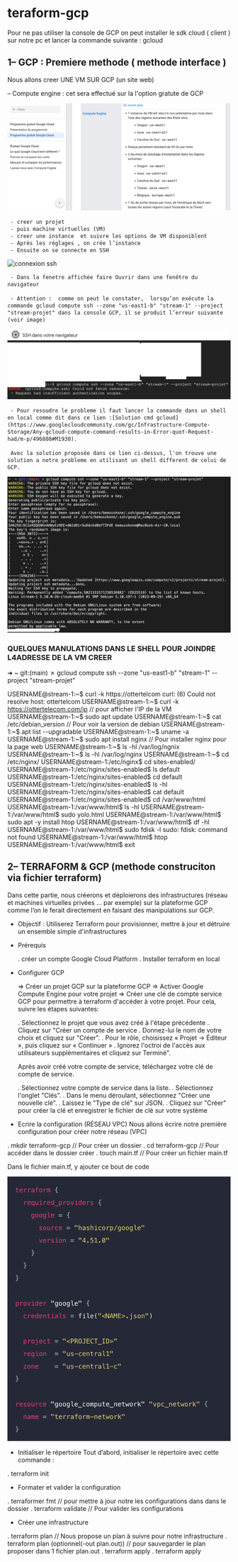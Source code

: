 # teraform-gcp

Pour ne pas utiliser la console de GCP on peut installer le sdk cloud ( client ) sur notre pc et lancer la commande suivante : gcloud



## 1– GCP : Premiere methode ( methode interface )

Nous allons creer UNE VM SUR GCP (un site web)

   – Compute engine :  cet sera effectué sur la l'option gratute de GCP 

   ![option GCP gratuite](/pictures/VM-options-gratuit.png)

     - creer un projet
     - puis machine virtuelles (VM)
     - creer une instance  et suivre les options de VM disponiblent
     - Après les réglages , on crée l’instance
     - Ensuite on se connecte en SSH

   ![connexion ssh](/pictures/ssh-connexion.png)

     - Dans la fenetre affichée faire Ouvrir dans une fenêtre du navigateur

     - Attention :  comme on peut le constater,  lorsqu’on exécute la commande gcloud compute ssh --zone "us-east1-b" "stream-1" --project "stream-projet" dans la console GCP, il se produit l’erreur suivante (voir image)

   ![cmd shell error](/pictures/CMD_SHELL_error.png)

     - Pour resoudre le probleme il faut lancer la commande dans un shell en local comme dit dans ce lien :[Solution cmd gcloud](https://www.googlecloudcommunity.com/gc/Infrastructure-Compute-Storage/Any-gcloud-compute-command-results-in-Error-quot-Request-had/m-p/496808#M1930).

     Avec la solution proposée dans ce lien ci-dessus, l'on trouve une solution a notre probleme en utilisant un shell different de celui de GCP. 


   ![ssh shell solution](/pictures/SSH_SHELL_Solution.png)



   ### QUELQUES MANULATIONS DANS LE SHELL POUR JOINDRE L4ADRESSE DE LA VM CREER


➜  ~ git:(main) ✗ gcloud compute ssh --zone "us-east1-b" "stream-1" --project "stream-projet"

USERNAME@stream-1:~$ curl -k https://ottertelcom
curl: (6) Could not resolve host: ottertelcom
USERNAME@stream-1:~$ curl -k https://ottertelecom.com/ip // pour afficher l'IP de la VM
USERNAME@stream-1:~$ sudo apt update
USERNAME@stream-1:~$ cat /etc/debian_version // Pour voir la version de debian
USERNAME@stream-1:~$ apt list --upgradable
USERNAME@stream-1:~$ uname -a
USERNAME@stream-1:~$ sudo apt install nginx // Pour installer nginx pour la page web
USERNAME@stream-1:~$ ls -hl /var/log/ngnix
USERNAME@stream-1:~$ ls -hl /var/log/nginx
USERNAME@stream-1:~$ cd /etc/nginx/
USERNAME@stream-1:/etc/nginx$ cd sites-enabled/
USERNAME@stream-1:/etc/nginx/sites-enabled$ ls
default
USERNAME@stream-1:/etc/nginx/sites-enabled$ cd default
USERNAME@stream-1:/etc/nginx/sites-enabled$ ls -hl
USERNAME@stream-1:/etc/nginx/sites-enabled$ cat default
USERNAME@stream-1:/etc/nginx/sites-enabled$ cd /var/www/html
USERNAME@stream-1:/var/www/html$ ls -hl
USERNAME@stream-1:/var/www/html$ sudo yolo.html
USERNAME@stream-1:/var/www/html$ sudo apt -y install htop
USERNAME@stream-1:/var/www/html$ df -hl
USERNAME@stream-1:/var/www/html$ sudo fdisk -l
sudo: fdisk: command not found
USERNAME@stream-1:/var/www/html$ htop
USERNAME@stream-1:/var/www/html$ exit
     

## 2– TERRAFORM & GCP (methode construciton via fichier terraform)

Dans cette partie, nous créerons et déploierons des infrastructures (réseau et machines virtuelles privées … par exemple) sur la plateforme GCP comme l’on le ferait directement en faisant des manipulations sur GCP. 

- Objectif : 
Utiliserez Terraform pour provisionner, mettre à jour et détruire un ensemble simple d'infrastructures


- Prérequis 

  . créer un compte Google Cloud Platform
  . Installer terraform en local


- Configurer GCP

  => Créer un projet GCP sur la plateforme GCP
  => Activer Google Compute Engine pour votre projet
  => Créer une clé de compte service GCP pour permettre à terraform d'accéder à votre projet. Pour cela, suivre les étapes suivantes: 


     . Sélectionnez le projet que vous avez créé à l'étape précédente
     . Cliquez sur "Créer un compte de service
     . Donnez-lui le nom de votre choix et cliquez sur "Créer".
     . Pour le rôle, choisissez « Projet -> Éditeur », puis cliquez sur « Continuer »
     . Ignorez l'octroi de l'accès aux utilisateurs supplémentaires et cliquez sur Terminé".

     Après avoir créé votre compte de service, téléchargez votre clé de compte de service.


     . Sélectionnez votre compte de service dans la liste.
     . Sélectionnez l'onglet "Clés".
     . Dans le menu déroulant, sélectionnez "Créer une nouvelle clé".
     . Laissez le "Type de clé" sur JSON.
     . Cliquez sur "Créer" pour créer la clé et enregistrer le fichier de clé sur votre système




- Ecrire la configuration (RÉSEAU VPC)
Nous allons écrire notre première configuration pour créer notre réseau (VPC)

 . mkdir terraform-gcp    // Pour créer un dossier
 . cd terraform-gcp	// Pour accéder dans le dossier créer
 . touch main.tf    // Pour créer un fichier main.tf

Dans le fichier main.tf, y ajouter ce bout de code 
   
   ![VPN-NETWORK1](/pictures/VPN-network1.png)


- Initialiser le répertoire
Tout d’abord, initialiser le répertoire avec cette commande : 

 . terraform init

- Formater et valider la configuration

 . terraformer fmt  // pour mettre à jour notre les configurations dans dans le dossier
 . terraform validate  // Pour valider les configurations

- Créer une infrastructure

 . terraform plan // Nous propose un plan à suivre pour notre infrastructure 
 . terraform plan (optionnel(-out plan.out)) // pour sauvegarder le plan proposer dans 1 fichier plan.out
 . terraform apply 
 . terraform apply 
 

